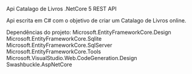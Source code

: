 Api Catalago de Livros .NetCore 5 REST API

Api escrita em C# com o objetivo de criar um Catalago de Livros online.


Dependências do projeto:
Microsoft.EntityFrameworkCore.Design
Microsoft.EntityFrameworkCore.Sqlite
Microsoft.EntityFrameworkCore.SqlServer
Microsoft.EntityFrameworkCore.Tools
Microsoft.VisualStudio.Web.CodeGeneration.Design
Swashbuckle.AspNetCore

